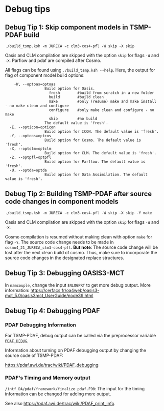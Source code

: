 # Debug tips

## Debug Tip 1: Skip component models in TSMP-PDAF build

``` shell
./build_tsmp.ksh -m JURECA -c clm3-cos4-pfl -W skip -X skip
```

Oasis and CLM compilation are skipped with the option `skip` for flags
`-W` and `-X`. Parflow and pdaf are compiled after Cosmo.

All flags can be found using `./build_tsmp.ksh --help`. Here, the
output for flag of component model build options:
``` shell
	-W, --optoas=optoas
                  Build option for Oasis.
                    fresh        #build from scratch in a new folder
                    build        #build clean
                    make         #only (resume) make and make install - no make clean and configure
                    configure    #only make clean and configure - no make
                    skip         #no build
                  The default value is 'fresh'.
  -E, --opticon=opticon
                  Build option for ICON. The default value is 'fresh'.
  -Y, --optcos=optcos
                  Build option for Cosmo. The default value is 'fresh'.
  -X, --optclm=optclm
                  Build option for CLM. The default value is 'fresh'.
  -Z, --optpfl=optpfl
                  Build option for Parflow. The default value is 'fresh'.
  -U, --optda=optda
                  Build option for Data Assimilation. The default value is 'fresh'.
```

## Debug Tip 2: Building TSMP-PDAF after source code changes in component models

``` shell
./build_tsmp.ksh -m JURECA -c clm3-cos4-pfl -W skip -X skip -Y make
```

Oasis and CLM compilation are skipped with the option `skip` for flags
`-W` and `-X`.

Cosmo compilation is resumed without making clean with option `make`
for flag `-Y`. The source code change needs to be made in
`cosmo4_21_JURECA_clm3-cos4-pfl`. **But note**: The source
code change will be lost after the next clean build of cosmo. Thus,
make sure to incorporate the source code changes in the designated
replace structures.

	
## Debug Tip 3: Debugging OASIS3-MCT

In `namcouple`, change the input `$NLOGPRT` to get more debug
output. More information:
<https://cerfacs.fr/oa4web/oasis3-mct_5.0/oasis3mct_UserGuide/node39.html>

## Debug Tip 4: Debugging PDAF

### PDAF Debugging Information

For TSMP-PDAF, debug output can be called via the preprocessor
variable
[`PDAF_DEBUG`](./../build_tsmp/build_preprocessor_variables.md#pdaf_debug).

Information about turning on PDAF debugging output by changing the
source code of TSMP-PDAF:

<https://pdaf.awi.de/trac/wiki/PDAF_debugging>


### PDAF's Timing and Memory output

`/intf_DA/pdaf/framework/finalize_pdaf.F90`: The input for the timing
information can be changed for adding more output.

See also <https://pdaf.awi.de/trac/wiki/PDAF_print_info>.

